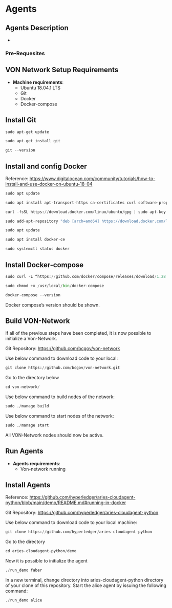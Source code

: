 # Agents
## Agents Description
-
### Pre-Requesites 
## VON Network Setup Requirements 

* **Machine requirements**: 
  * Ubuntu 18.04.1 LTS
  * Git 
  * Docker
  * Docker-compose

## Install Git
```python
sudo apt-get update
```
```python
sudo apt-get install git
```
```python
git --version
```
## Install and config Docker
Reference: https://www.digitalocean.com/community/tutorials/how-to-install-and-use-docker-on-ubuntu-18-04
```python
sudo apt update
```
```python
sudo apt install apt-transport-https ca-certificates curl software-properties-common
```
```python
curl -fsSL https://download.docker.com/linux/ubuntu/gpg | sudo apt-key add -
```
```python
sudo add-apt-repository "deb [arch=amd64] https://download.docker.com/linux/ubuntu bionic stable"
```
```python
sudo apt update
```
```python
sudo apt install docker-ce
```
```python
sudo systemctl status docker
```


## Install Docker-compose
```python
sudo curl -L “https://github.com/docker/compose/releases/download/1.28.5/docker-compose-$(uname -s)-$(uname -m)” -o /usr/local/bin/docker-compose
```
```python
sudo chmod +x /usr/local/bin/docker-compose
```
```python
docker-compose --version
```
Docker compose’s version should be shown.

## Build VON-Network
If all of the previous steps have been completed, it is now possible to initialize a Von-Network.

Git Repository: https://github.com/bcgov/von-network

Use below command to download code to your local:
```python
git clone https://github.com/bcgov/von-network.git
```
Go to the directory below
```python
cd von-network/
```
Use below command to build nodes of the network:
```python
sudo ./manage build
```
Use below command to start nodes of the network:
```python
sudo ./manage start
```
All VON-Network nodes should now be active.

## Run Agents 

* **Agents requirements**: 
  * Von-network running
  
## Install Agents
Reference: https://github.com/hyperledger/aries-cloudagent-python/blob/main/demo/README.md#running-in-docker

Git Repository: https://github.com/hyperledger/aries-cloudagent-python

Use below command to download code to your local machine:
```python
git clone https://github.com/hyperledger/aries-cloudagent-python
```
Go to the directory
```python
cd aries-cloudagent-python/demo
```
Now it is possible to initialize the agent
```python
./run_demo faber
```
In a new terminal, change directory into aries-cloudagent-python directory of your clone of this repository. Start the alice agent by issuing the following command:
```python
./run_demo alice
```
